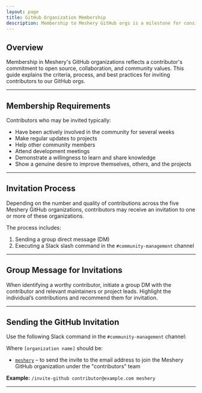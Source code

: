 ```yaml
---
layout: page
title: GitHub Organization Membership
description: Membership to Meshery GitHub orgs is a milestone for consistent contributors.
---
```


## Overview

Membership in Meshery's GitHub organizations reflects a contributor's commitment to open source, collaboration, and community values. This guide explains the criteria, process, and best practices for inviting contributors to our GitHub orgs.

---

## Membership Requirements

Contributors who may be invited typically:

- Have been actively involved in the community for several weeks
- Make regular updates to projects
- Help other community members
- Attend development meetings
- Demonstrate a willingness to learn and share knowledge
- Show a genuine desire to improve themselves, others, and the projects

---

## Invitation Process

Depending on the number and quality of contributions across the five Meshery GitHub organizations, contributors may receive an invitation to one or more of these organizations.

The process includes:

1. Sending a group direct message (DM)
2. Executing a Slack slash command in the `#community-management` channel

---

## Group Message for Invitations

When identifying a worthy contributor, initiate a group DM with the contributor and relevant maintainers or project leads. Highlight the individual’s contributions and recommend them for invitation.

---

## Sending the GitHub Invitation

Use the following Slack command in the `#community-management` channel:

Where `[organization name]` should be:

- [`meshery`](https://meshery.io) – to send the invite to the email address to join the Meshery GitHub organization under the "contributors" team

**Example:**
`/invite-github contributor@example.com meshery`

---
